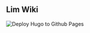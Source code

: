 ## Lim Wiki

![Deploy Hugo to Github Pages](https://github.com/WingLim/wiki/workflows/Deploy%20Hugo%20to%20Github%20Pages/badge.svg)